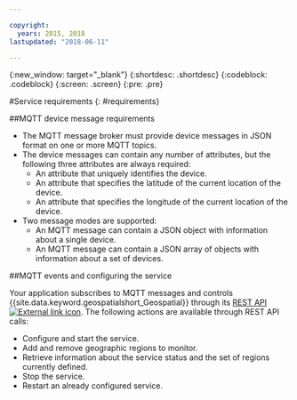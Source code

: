 ```yaml
---

copyright:
  years: 2015, 2018
lastupdated: "2018-06-11"

---
```


<!-- Attribute definitions -->
{:new_window: target="_blank"}
{:shortdesc: .shortdesc}
{:codeblock: .codeblock}
{:screen: .screen}
{:pre: .pre}

#Service requirements
{: #requirements}


##MQTT device message requirements

* The MQTT message broker must provide device messages in JSON format on one or more MQTT topics.
* The device messages can contain any number of attributes, but the following three attributes are always required:
	* An attribute that uniquely identifies the device.
	* An attribute that specifies the latitude of the current location of the device.
	* An attribute that specifies the longitude of the current location of the device.
* Two message modes are supported:
	* An MQTT message can contain a JSON object with information about a single device.
	* An MQTT message can contain a JSON array of objects with information about a set of devices.

##MQTT events and configuring the service

Your application subscribes to MQTT messages and controls {{site.data.keyword.geospatialshort_Geospatial}} through its [REST API ![External link icon](../../icons/launch-glyph.svg "External link icon")](https://console.bluemix.net/apidocs/geospatial-analytics). The following actions are available through REST API calls:

* Configure and start the service.
* Add and remove geographic regions to monitor.
* Retrieve information about the service status and the set of regions currently defined.
* Stop the service.
* Restart an already configured service.
